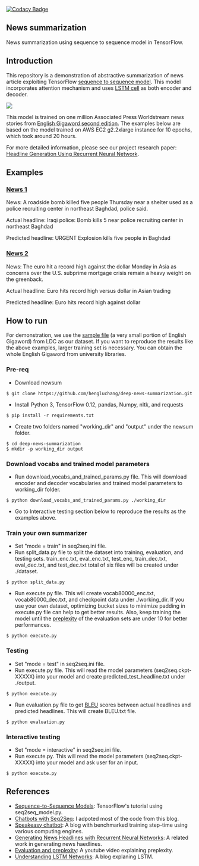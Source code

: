 [![Codacy Badge](https://api.codacy.com/project/badge/Grade/8561a549b3d44399811d008c328aa738)](https://www.codacy.com/app/hengluchang/newsum?utm_source=github.com&amp;utm_medium=referral&amp;utm_content=hengluchang/newsum&amp;utm_campaign=Badge_Grade)

## News summarization
News summarization using sequence to sequence model in TensorFlow.

## Introduction
This repository is a demonstration of abstractive summarization of news article exploiting TensorFlow [sequence to sequence model](https://www.tensorflow.org/tutorials/seq2seq/). This model incorporates attention mechanism and uses [LSTM cell](http://colah.github.io/posts/2015-08-Understanding-LSTMs/) as both encoder and decoder.

![](https://github.com/hengluchang/newsum/blob/master/seq2seq.PNG)

This model is trained on one million Associated Press Worldstream news stories from [English Gigaword second edition](https://catalog.ldc.upenn.edu/LDC2005T12). The examples below are based on the model trained on AWS EC2 g2.2xlarge instance for 10 epochs, which took around 20 hours.

For more detailed information, please see our project research paper: [Headline Generation Using Recurrent Neural Network](https://github.com/hengluchang/newsum/blob/master/headline-generation-recurrent.pdf).

## Examples

### [News 1](https://www.highbeam.com/doc/1A1-D8SKOI7O0.html)
News: A roadside bomb killed five people Thursday near a shelter used as a police recruiting center in northeast Baghdad, police said.

Actual headline: Iraqi police: Bomb kills 5 near police recruiting center in northeast Baghdad

Predicted headline: URGENT Explosion kills five people in Baghdad

### [News 2](https://www.highbeam.com/doc/1A1-D8SNBQJ83.html)
News: The euro hit a record high against the dollar Monday in Asia as concerns over the U.S. subprime mortgage crisis remain a heavy weight on the greenback.

Actual headline: Euro hits record high versus dollar in Asian trading

Predicted headline: Euro hits record high against dollar

## How to run
For demonstration, we use the [sample file](https://catalog.ldc.upenn.edu/desc/addenda/LDC2003T05.gz) (a very small portion of English Gigaword) from LDC as our dataset. If you want to reproduce the results like the above examples, larger training set is necessary. You can obtain the whole English Gigaword from university libraries.

### Pre-req
- Download newsum

```
$ git clone https://github.com/hengluchang/deep-news-summarization.git
```

- Install Python 3, TensorFlow 0.12, pandas, Numpy, nltk, and requests
```
$ pip install -r requirements.txt
```

- Create two folders named "working_dir" and "output" under the newsum folder.

```
$ cd deep-news-summarization
$ mkdir -p working_dir output
```

### Download vocabs and trained model parameters
- Run download_vocabs_and_trained_params.py file. This will download encoder and decoder vocabularies
and trained model parameters to working_dir folder.

```
$ python download_vocabs_and_trained_params.py ./working_dir
```
- Go to Interactive testing section below to reproduce the results as the examples above.

### Train your own summarizer
- Set "mode = train" in seq2seq.ini file.
- Run split_data.py file to split the dataset into training, evaluation, and testing sets. train_enc.txt, eval_enc.txt, test_enc, train_dec.txt, eval_dec.txt, and test_dec.txt total of six files will be created under ./dataset.

```
$ python split_data.py
```

- Run execute.py file. This will create vocab80000_enc.txt, vocab80000_dec.txt, and checkpoint data under ./working_dir. If you use your own dataset, optimizing bucket sizes to minimize padding in execute.py file can help to get better results. Also, keep training the model until the [preplexity](https://www.youtube.com/watch?v=OHyVNCvnsTo) of the evaluation sets are under 10 for better performances.  

```
$ python execute.py
```

### Testing
- Set "mode = test" in seq2seq.ini file.
- Run execute.py file. This will read the model parameters (seq2seq.ckpt-XXXXX) into your model and create predicted_test_headline.txt under ./output.

```
$ python execute.py
```

- Run evaluation.py file to get [BLEU](https://en.wikipedia.org/wiki/BLEU) scores between actual headlines and predicted headlines. This will create BLEU.txt file.

```
$ python evaluation.py
```


### Interactive testing
- Set "mode = interactive" in seq2seq.ini file.
- Run execute.py. This will read the model parameters (seq2seq.ckpt-XXXXX) into your model and ask user for an input.

```
$ python execute.py
```

## References
- [Sequence-to-Sequence Models](https://www.tensorflow.org/tutorials/seq2seq/): TensorFlow's tutorial using seq2seq_model.py.
- [Chatbots with Seq2Seq](http://suriyadeepan.github.io/2016-06-28-easy-seq2seq/): I adpoted most of the code from this blog.
- [Speakeasy chatbot](http://lauragelston.ghost.io/speakeasy/): A blog with benchmarked training step-time using various computing engines.
- [Generating News Headlines with Recurrent Neural Networks](https://arxiv.org/abs/1512.01712): A related work in generating news haedlines.
- [Evaluation and preplexity](https://www.youtube.com/watch?v=OHyVNCvnsTo): A youtube video explaining preplexity.
- [Understanding LSTM Networks](http://colah.github.io/posts/2015-08-Understanding-LSTMs/): A blog explaning LSTM.
